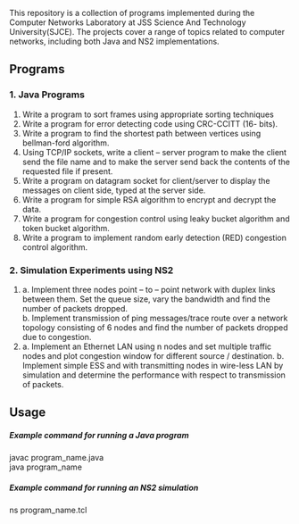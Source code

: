This repository is a collection of programs implemented during the Computer Networks Laboratory at JSS Science And Technology University(SJCE). The projects cover a range of topics related to computer networks, including both Java and NS2 implementations.

## Programs

### 1. Java Programs

1. Write a program to sort frames using appropriate sorting techniques 
2. Write a program for error detecting code using CRC-CCITT (16- bits). 
3. Write a program to find the shortest path between vertices using bellman-ford algorithm.
4. Using TCP/IP sockets, write a client – server program to make the client send the file name and to make the server send back the contents of the requested file if present.
5. Write a program on datagram socket for client/server to display the messages on client side, typed at the server side.
6. Write a program for simple RSA algorithm to encrypt and decrypt the data.
7. Write a program for congestion control using leaky bucket algorithm
and token bucket algorithm.
8. Write a program to implement random early detection (RED)
congestion control algorithm.

### 2. Simulation Experiments using NS2

1. a. Implement three nodes point – to – point network with duplex links between them. Set the queue size, vary the bandwidth and find the number of packets dropped.  
   b. Implement transmission of ping messages/trace route over a network topology consisting of 6 nodes and find the number of packets dropped due to congestion.
2. a. Implement an Ethernet LAN using n nodes and set multiple traffic nodes and plot congestion window for different source / destination.
   b. Implement simple ESS and with transmitting nodes in wire-less LAN by simulation and determine the performance with respect to transmission of packets.

## Usage

##### Example command for running a Java program
javac program_name.java  
java program_name

##### Example command for running an NS2 simulation
ns program_name.tcl
